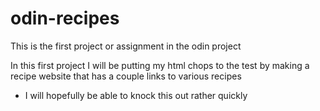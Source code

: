 # odin-recipes
This is the first project or assignment in the odin project

In this first project I will be putting my html chops to the test
by making a recipe website that has a couple links to various recipes

 - I will hopefully be able to knock this out rather quickly
 
